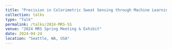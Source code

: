 ```yaml
---
title: "Precision in Colorimetric Sweat Sensing through Machine Learning"
collection: talks
type: "Talk"
permalink: /talks/2024-MRS-SS
venue: "2024 MRS Spring Meeting & Exhibit"
date: 2024-04-24
location: "Seattle, WA, USA"
---
```



